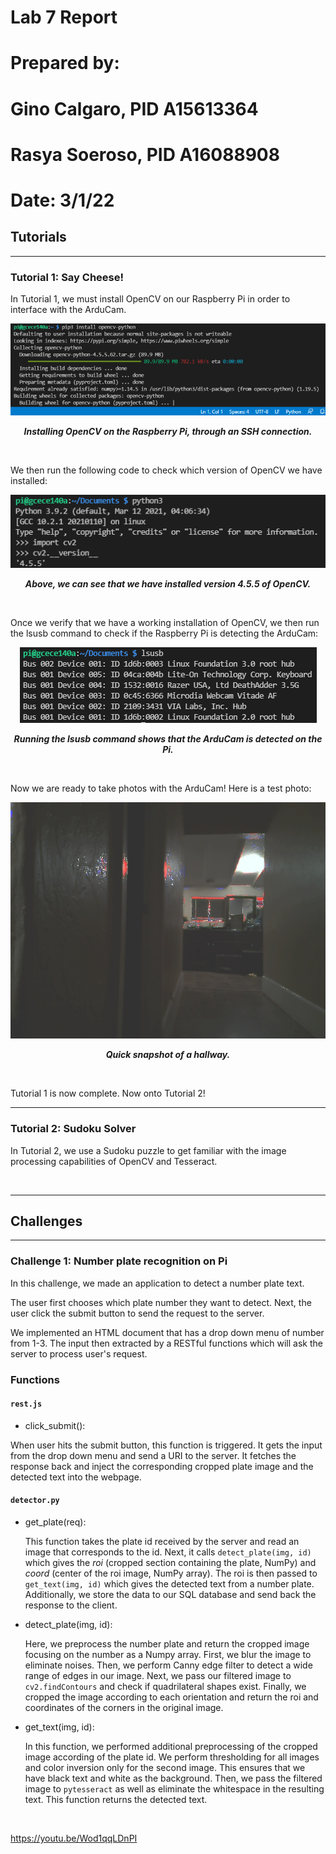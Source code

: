 # Lab 7 Report

# Prepared by: 
# Gino Calgaro, PID A15613364
# Rasya Soeroso, PID A16088908

# Date: 3/1/22

## Tutorials

<hr>

### Tutorial 1: Say Cheese!
    
In Tutorial 1, we must install OpenCV on our Raspberry Pi in order to interface with the ArduCam.

<p align="center">
  <img src="https://github.com/rsoeroso/ECE140A/blob/main/Lab7/screenshots/tut1/cvinstall.png?raw=true" />
</p>

<p align="center"> <b><i>Installing OpenCV on the Raspberry Pi, through an SSH connection.</i></b> </p>

<br>

We then run the following code to check which version of OpenCV we have installed:

<p align="center">
  <img src="https://github.com/rsoeroso/ECE140A/blob/main/Lab7/screenshots/tut1/cvversion.png?raw=true" />
</p>

<p align="center"> <b><i>Above, we can see that we have installed version 4.5.5 of OpenCV.</i></b> </p>

<br>

Once we verify that we have a working installation of OpenCV, we then run the lsusb command to check if the Raspberry Pi is detecting the ArduCam:

<p align="center">
  <img src="https://github.com/rsoeroso/ECE140A/blob/main/Lab7/screenshots/tut1/lsusb.png?raw=true" />
</p>

<p align="center"> <b><i>Running the lsusb command shows that the ArduCam is detected on the Pi.</i></b> </p>

<br>

Now we are ready to take photos with the ArduCam! Here is a test photo:

<p align="center">
  <img src="https://github.com/rsoeroso/ECE140A/blob/main/Lab7/screenshots/tut1/test.jpg?raw=true" />
</p>

<p align="center"> <b><i>Quick snapshot of a hallway.</i></b> </p>

<br>

Tutorial 1 is now complete. Now onto Tutorial 2!

<hr>

### Tutorial 2: Sudoku Solver

In Tutorial 2, we use a Sudoku puzzle to get familiar with the image processing capabilities of OpenCV and Tesseract.



<p align="center">
  <img src="" />
</p>

<p align="center"> <b><i></i></b> </p>


<hr>

## Challenges

<hr>

### Challenge 1: Number plate recognition on Pi

In this challenge, we made an application to detect a number plate text. 

The user first chooses which plate number they want to detect. Next, the user click the submit button to send the request to the server. 

We implemented an HTML document that has a drop down menu of number from 1-3. The input then extracted by a RESTful functions which will ask the server to process user's request.

### Functions

#### ```rest.js```

- click_submit():

When user hits the submit button, this function is triggered. It gets the input from the drop down menu and send a URI to the server. It fetches the response back and inject the corresponding cropped plate image and the detected text into the webpage. 

#### ```detector.py```

- get_plate(req):

  This function takes the plate id received by the server and read an image that corresponds to the id. Next, it calls ```detect_plate(img, id)``` which gives the _roi_ (cropped section containing the plate, NumPy) and _coord_ (center of the roi image, NumPy array). The roi is then passed to ```get_text(img, id)``` which gives the detected text from a number plate. Additionally, we store the data to our SQL database and send back the response to the client. 

- detect_plate(img, id):

  Here, we preprocess the number plate and return the cropped image focusing on the number as a Numpy array. First, we blur the image to eliminate noises. Then, we perform Canny edge filter to detect a wide range of edges in our image. Next, we pass our filtered image to ```cv2.findContours``` and check if quadrilateral shapes exist. Finally, we cropped the image according to each orientation and return the roi and coordinates of the corners in the original image. 

- get_text(img, id):

  In this function, we performed additional preprocessing of the cropped image according of the plate id. We perform thresholding for all images and color inversion only for the second image. This ensures that we have black text and white as the background. Then, we pass the filtered image to ```pytesseract``` as well as eliminate the whitespace in the resulting text. This function returns the detected text.
  
<p align="center">
  <img src="" />
</p>

<p align="center"> <b><i></i></b> </p>

https://youtu.be/Wod1qqLDnPI